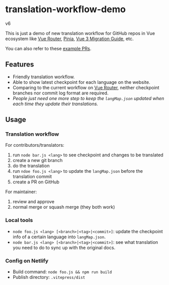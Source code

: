 # translation-workflow-demo

v6

This is just a demo of new translation workflow for GitHub repos in Vue ecosystem like [Vue Router](https://github.com/vuejs/router), [Pinia](https://github.com/vuejs/pinia), [Vue 3 Migration Guide](https://github.com/vuejs/v3-migration-guide), etc.

You can also refer to these [example PRs](https://github.com/Jinjiang/translation-workflow-demo/pulls?q=is%3Apr).

## Features

- Friendly translation workflow.
- Able to show latest checkpoint for each language on the website.
- Comparing to the current workflow on [Vue Router](https://github.com/vuejs/router/blob/6cc5b00d4ff0b5f45071de6d02c5984b3df3382f/.github/contributing.md#contributing-docs), neither checkpoint branches nor commit log format are required.
- _People just need one more step to keep the `langMap.json` updated when each time they update their translations._

## Usage

### Translation workflow

For contributors/translators:

1. run `node bar.js <lang>` to see checkpoint and changes to be translated
2. create a new git branch
3. do the translation
4. run `ndoe foo.js <lang>` to update the `langMap.json` before the translation commit
5. create a PR on GitHub

For maintainer:

1. review and approve
2. normal merge or squash merge (they both work)

### Local tools

- `node foo.js <lang> [<branch>|<tag>|<commit>]`: update the checkpoint info of a certain language into `langMap.json`.
- `node bar.js <lang> [<branch>|<tag>|<commit>]`: see what translation you need to do to sync up with the original docs.

### Config on Netlify

- Build command: `node foo.js && npm run build`
- Publish directory: `.vitepress/dist`
